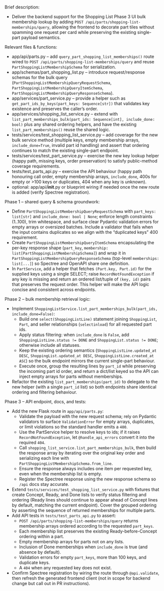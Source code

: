 Brief description:
- Deliver the backend support for the Shopping List Phase 3 UI bulk membership lookup by adding `POST /api/parts/shopping-list-memberships/query`, allowing the frontend to decorate part tiles without spamming one request per card while preserving the existing single-part payload semantics.

Relevant files & functions:
- app/api/parts.py – add `query_part_shopping_list_memberships()` route wired to `POST /api/parts/shopping-list-memberships/query` and reuse `PartShoppingListMembershipSchema` for serialization.
- app/schemas/part_shopping_list.py – introduce request/response schemas for the bulk query (`PartShoppingListMembershipQueryRequestSchema`, `PartShoppingListMembershipQueryItemSchema`, `PartShoppingListMembershipQueryResponseSchema`).
- app/services/part_service.py – provide a helper such as `get_part_ids_by_keys(part_keys: Sequence[str])` that validates key existence and preserves the caller’s order.
- app/services/shopping_list_service.py – extend with `list_part_memberships_bulk(part_ids: Sequence[int], include_done: bool)` plus any shared ordering helpers, and have the existing `list_part_memberships()` reuse the shared logic.
- tests/services/test_shopping_list_service.py – add coverage for the new bulk service method (multiple keys, empty membership arrays, `include_done=True`, invalid part id handling) and assert that ordering continues to match the existing single-part endpoint.
- tests/services/test_part_service.py – exercise the new key lookup helper (happy path, missing keys, order preservation) to satisfy public-method coverage requirements.
- tests/test_parts_api.py – exercise the API behaviour (happy path honouring call order, empty membership arrays, `include_done`, 400s for empty or >100 keys or duplicates, 404 when any key is unknown).
- optional: app/api/__init__.py or blueprint wiring if needed once the new route is added (verify Spectree registration).

Phase 1 – shared query & schema groundwork:
- Define `PartShoppingListMembershipQueryRequestSchema` with `part_keys: list[str]` and `include_done: bool | None`; enforce length constraints (1..100), trim whitespace, and surface clear Pydantic validation errors for empty arrays or oversized batches. Include a validator that fails when the input contains duplicates so we align with the “duplicated keys” 400 requirement.
- Create `PartShoppingListMembershipQueryItemSchema` encapsulating the per-key response shape (`part_key`, `membership: list[PartShoppingListMembershipSchema]`) and wrap it in `PartShoppingListMembershipQueryResponseSchema` (top-level `memberships: list[...]`) so Spectree and OpenAPI share one definition.
- In `PartService`, add a helper that fetches `(Part.key, Part.id)` for the supplied keys using a single SELECT; raise `RecordNotFoundException` if any key is missing and return an ordered list/tuple of `(key, id)` pairs that preserves the request order. This helper will make the API logic concise and consistent across endpoints.

Phase 2 – bulk membership retrieval logic:
- Implement `ShoppingListService.list_part_memberships_bulk(part_ids, include_done=False)`:
  - Build one `select(ShoppingListLine)` statement joining `ShoppingList`, `Part`, and seller relationships (`selectinload`) for all requested part ids.
  - Apply status filtering: when `include_done` is `False`, add `ShoppingListLine.status != DONE` and `ShoppingList.status != DONE`; otherwise include all statuses.
  - Keep the existing ordering semantics (`ShoppingListLine.updated_at DESC`, `ShoppingList.updated_at DESC`, `ShoppingListLine.created_at ASC`) so the bulk endpoint mirrors the current single-part behaviour.
  - Execute once, group the resulting lines by `part_id` while preserving the incoming part id order, and return a dict/list keyed so the API can inject empty arrays for parts without memberships.
- Refactor the existing `list_part_memberships(part_id)` to delegate to the new helper (with a single `part_id` list) so both endpoints share identical ordering and filtering behaviour.

Phase 3 – API endpoint, docs, and tests:
- Add the new Flask route in `app/api/parts.py`:
  - Validate the payload with the new request schema; rely on Pydantic validators to surface `ValidationError` for empty arrays, duplicates, or limit violations so the standard handler emits a `400`.
  - Use the PartService helper to resolve keys to ids; if it raises `RecordNotFoundException`, let `@handle_api_errors` convert it into the required `404`.
  - Call `shopping_list_service.list_part_memberships_bulk`, then build the response array by iterating over the original key order and serializing each line with `PartShoppingListMembershipSchema.from_line`.
  - Ensure the response always includes one item per requested key, even when the membership list is empty.
  - Register the Spectree response using the new response schema so `/api` docs stay accurate.
- Extend `tests/services/test_shopping_list_service.py` with fixtures that create Concept, Ready, and Done lists to verify status filtering and ordering (Ready lines should continue to appear ahead of Concept lines by default, matching the current endpoint). Cover the grouped ordering by asserting the sequence of returned memberships for multiple parts.
- Add API tests in `tests/test_parts_api.py` to assert:
  - `POST /api/parts/shopping-list-memberships/query` returns membership arrays ordered according to the requested `part_keys`.
  - Each membership list preserves the existing Ready-before-Concept ordering within a part.
  - Empty membership arrays for parts not on any lists.
  - Inclusion of Done memberships when `include_done` is true (and absence by default).
  - Validation errors for empty `part_keys`, more than 100 keys, and duplicate keys.
  - A `404` when any requested key does not exist.
- Confirm Spectree registration by wiring the route through `@api.validate`, then refresh the generated frontend client (not in scope for backend change but call out in PR instructions).
